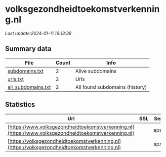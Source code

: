 # volksgezondheidtoekomstverkenning.nl
*Last update:2024-01-11 16:13:38*
## Summary data
| File       | Count | Info |
|------------|-------|------|
|[subdomains.txt](/data/volksgezondheidtoekomstverkenning/subdomains.txt)|2|Alive subdomains|
|[urls.txt](/data/volksgezondheidtoekomstverkenning/urls.txt)|2|Urls|
|[all_subdomains.txt](/data/volksgezondheidtoekomstverkenning/all_subdomains.txt)|2|All found subdomains (history)|
## Statistics
| Url | SSL | Server | Cookie | HSTS | CSP | XFO | XXP | RP | Tech |
|------------|-------|------|------|------|------|------|------|------|------|
|[https://www.volksgezondheidtoekomstverkenning.nl](https://www.volksgezondheidtoekomstverkenning.nl)| |apache| |:white_check_mark: | | |:white_check_mark: | | |:white_check_mark: | |Apache HTTP Server D...| |
|[https://volksgezondheidtoekomstverkenning.nl](https://volksgezondheidtoekomstverkenning.nl)| |apache| |:white_check_mark: | | |:white_check_mark: | | |:white_check_mark: | |Apache HTTP Server H...| |
